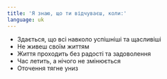 ```yaml
---
title: 'Я знаю, що ти відчуваєш, коли:'
language: uk
---
```


<ul>
    <li>Здається, що всі навколо успішніші та щасливіші  </li>
    <li>Не живеш своїм життям</li>
    <li>Життя проходить без радості та задоволення</li>
    <li>Час летить, а нічого не змінюється</li>
    <li>Оточення тягне униз</li>
</ul>
